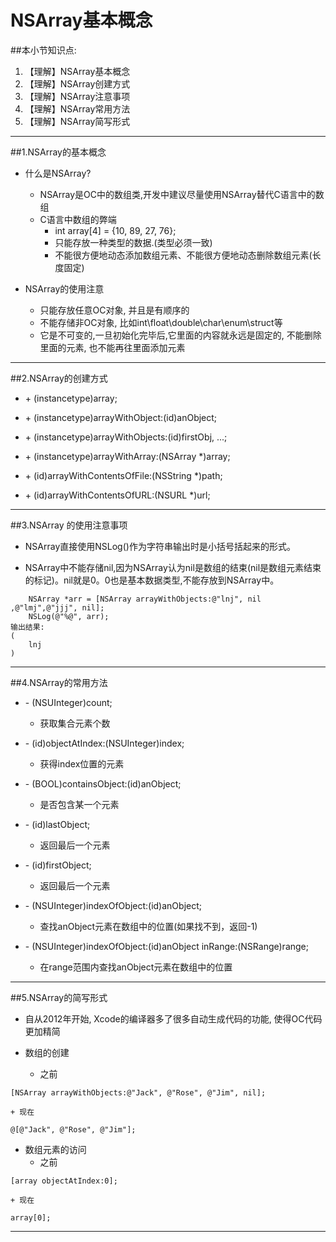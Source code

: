 # NSArray基本概念
##本小节知识点:
1. 【理解】NSArray基本概念
2. 【理解】NSArray创建方式
3. 【理解】NSArray注意事项
4. 【理解】NSArray常用方法
5. 【理解】NSArray简写形式

---

##1.NSArray的基本概念
- 什么是NSArray?
    + NSArray是OC中的数组类,开发中建议尽量使用NSArray替代C语言中的数组
    + C语言中数组的弊端
        * int array[4] = {10, 89, 27, 76};
        * 只能存放一种类型的数据.(类型必须一致)
        * 不能很方便地动态添加数组元素、不能很方便地动态删除数组元素(长度固定)

- NSArray的使用注意
    + 只能存放任意OC对象, 并且是有顺序的
    + 不能存储非OC对象, 比如int\float\double\char\enum\struct等
    + 它是不可变的,一旦初始化完毕后,它里面的内容就永远是固定的, 不能删除里面的元素, 也不能再往里面添加元素

---

##2.NSArray的创建方式
- \+ (instancetype)array;
- \+ (instancetype)arrayWithObject:(id)anObject;
- \+ (instancetype)arrayWithObjects:(id)firstObj, ...;
- \+ (instancetype)arrayWithArray:(NSArray *)array;

- \+ (id)arrayWithContentsOfFile:(NSString *)path;
- \+ (id)arrayWithContentsOfURL:(NSURL *)url;

---

##3.NSArray 的使用注意事项
- NSArray直接使用NSLog()作为字符串输出时是小括号括起来的形式。

- NSArray中不能存储nil,因为NSArray认为nil是数组的结束(nil是数组元素结束的标记)。nil就是0。0也是基本数据类型,不能存放到NSArray中。

```objc
    NSArray *arr = [NSArray arrayWithObjects:@"lnj", nil ,@"lmj",@"jjj", nil];
    NSLog(@"%@", arr);
输出结果:
(
    lnj
)
```
---

##4.NSArray的常用方法
- \- (NSUInteger)count;
    + 获取集合元素个数

- \- (id)objectAtIndex:(NSUInteger)index;
    + 获得index位置的元素

- \- (BOOL)containsObject:(id)anObject;
    + 是否包含某一个元素

- \- (id)lastObject;
    + 返回最后一个元素

- \- (id)firstObject;
    + 返回最后一个元素

- \- (NSUInteger)indexOfObject:(id)anObject;
    + 查找anObject元素在数组中的位置(如果找不到，返回-1)

- \- (NSUInteger)indexOfObject:(id)anObject inRange:(NSRange)range;
    + 在range范围内查找anObject元素在数组中的位置

---

##5.NSArray的简写形式
- 自从2012年开始, Xcode的编译器多了很多自动生成代码的功能, 使得OC代码更加精简

- 数组的创建
    + 之前
```objc
[NSArray arrayWithObjects:@"Jack", @"Rose", @"Jim", nil];
```
    + 现在
```objc
@[@"Jack", @"Rose", @"Jim"];
```

- 数组元素的访问
    + 之前
```objc
[array objectAtIndex:0];
```
    + 现在
```objc
array[0];
```
---
